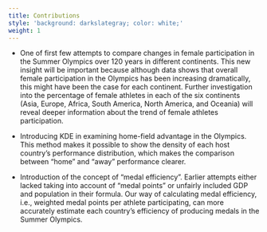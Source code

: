 ```yaml
---
title: Contributions
style: 'background: darkslategray; color: white;'
weight: 1
---
```

- One of first few attempts to compare changes in female participation in the Summer Olympics over 120 years in different continents. This new insight will be important because although data shows that overall female participation in the Olympics has been increasing dramatically, this might have been the case for each continent. Further investigation into the percentage of female athletes in each of the six continents (Asia, Europe, Africa, South America, North America, and Oceania) will reveal deeper information about the trend of female athletes participation. 
    
- Introducing KDE in examining home-field advantage in the Olympics. This method makes it possible to show the density of each host country’s performance distribution, which makes the comparison between “home” and “away” performance clearer. 
    
- Introduction of the concept of “medal efficiency”. Earlier attempts either lacked taking into account of “medal points” or unfairly included GDP and population in their formula. Our way of calculating medal efficiency, i.e., weighted medal points per athlete participating, can more accurately estimate each country’s efficiency of producing medals in the Summer Olympics. 
